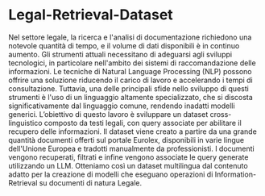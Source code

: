 # Legal-Retrieval-Dataset
Nel settore legale, la ricerca e l'analisi di documentazione richiedono una notevole quantità di tempo, e il volume di dati disponibili è in continuo aumento. 
Gli strumenti attuali necessitano di adeguarsi agli sviluppi tecnologici, in particolare nell'ambito dei sistemi di raccomandazione delle informazioni. 
Le tecniche di Natural Language Processing (NLP) possono offrire una soluzione riducendo il carico di lavoro e accelerando i tempi di consultazione. 
Tuttavia, una delle principali sfide nello sviluppo di questi strumenti è l'uso di un linguaggio altamente specializzato, che si discosta significativamente dal linguaggio comune, 
rendendo inadatti modelli generici. L’obiettivo di questo lavoro è sviluppare un dataset cross-linguistico composto da testi legali, con query associate per abilitare il recupero delle informazioni.
Il dataset viene creato a partire da una grande quantità documenti offerti sul portale Eurolex, disponibili in varie lingue dell'Unione Europea e tradotti manualmente da professionisti. 
I documenti vengono recuperati, filtrati e infine vengono associate le query generate utilizzando un LLM. Otteniamo così un dataset multilingua dal contenuto adatto per la creazione di modelli 
che eseguano operazioni di Information-Retrieval su documenti di natura Legale.

